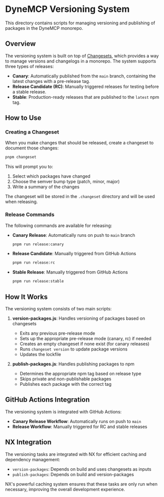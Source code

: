 # DyneMCP Versioning System

This directory contains scripts for managing versioning and publishing of packages in the DyneMCP monorepo.

## Overview

The versioning system is built on top of [Changesets](https://github.com/changesets/changesets), which provides a way to manage versions and changelogs in a monorepo. The system supports three types of releases:

- **Canary**: Automatically published from the `main` branch, containing the latest changes with a pre-release tag.
- **Release Candidate (RC)**: Manually triggered releases for testing before a stable release.
- **Stable**: Production-ready releases that are published to the `latest` npm tag.

## How to Use

### Creating a Changeset

When you make changes that should be released, create a changeset to document those changes:

```bash
pnpm changeset
```

This will prompt you to:

1. Select which packages have changed
2. Choose the semver bump type (patch, minor, major)
3. Write a summary of the changes

The changeset will be stored in the `.changeset` directory and will be used when releasing.

### Release Commands

The following commands are available for releasing:

- **Canary Release**: Automatically runs on push to `main` branch

  ```bash
  pnpm run release:canary
  ```

- **Release Candidate**: Manually triggered from GitHub Actions

  ```bash
  pnpm run release:rc
  ```

- **Stable Release**: Manually triggered from GitHub Actions
  ```bash
  pnpm run release:stable
  ```

## How It Works

The versioning system consists of two main scripts:

1. **version-packages.js**: Handles versioning of packages based on changesets

   - Exits any previous pre-release mode
   - Sets up the appropriate pre-release mode (canary, rc) if needed
   - Creates an empty changeset if none exist (for canary releases)
   - Runs `changeset version` to update package versions
   - Updates the lockfile

2. **publish-packages.js**: Handles publishing packages to npm
   - Determines the appropriate npm tag based on release type
   - Skips private and non-publishable packages
   - Publishes each package with the correct tag

## GitHub Actions Integration

The versioning system is integrated with GitHub Actions:

- **Canary Release Workflow**: Automatically runs on push to `main`
- **Release Workflow**: Manually triggered for RC and stable releases

## NX Integration

The versioning tasks are integrated with NX for efficient caching and dependency management:

- `version-packages`: Depends on build and uses changesets as inputs
- `publish-packages`: Depends on build and version-packages

NX's powerful caching system ensures that these tasks are only run when necessary, improving the overall development experience.
